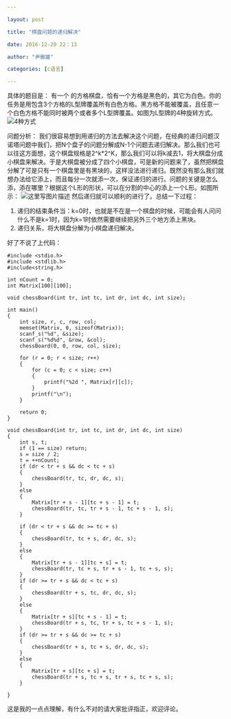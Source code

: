```yaml
---

layout: post

title: "棋盘问题的递归解决"

date: 2016-12-20 22：13

author: "尹傲雄"

categories: [c语言]

---
```

具体的题目是：
有一个 的方格棋盘，恰有一个方格是黑色的，其它为白色。你的任务是用包含3个方格的L型牌覆盖所有白色方格。黑方格不能被覆盖，且任意一个白色方格不能同时被两个或者多个L型牌覆盖。如图为L型牌的4种旋转方式。 
![4种方式](http://img.blog.csdn.net/20161220122429927?watermark/2/text/aHR0cDovL2Jsb2cuY3Nkbi5uZXQveWluYW94aW9uZw==/font/5a6L5L2T/fontsize/400/fill/I0JBQkFCMA==/dissolve/70/gravity/SouthEast)

问题分析：
我们很容易想到用递归的方法去解决这个问题，在经典的递归问题汉诺塔问题中我们，把N个盘子的问题分解成N-1个问题去递归解决。那么我们也可以往这方面想，这个棋盘规格是2^k*2^K，那么我们可以将k减去1，将大棋盘分成小棋盘来解决。于是大棋盘被分成了四个小棋盘，可是新的问题来了，虽然把棋盘分解了可是只有一个棋盘里是有黑块的，这样没法进行递归。既然没有那么我们就想办法给它添上，而且每分一次就添一次，保证递归的进行。问题的关键是怎么添，添在哪里？根据这个L形的形状，可以在分割的中心的添上一个L形。如图所示：
![这里写图片描述](http://img.blog.csdn.net/20161220130102458?watermark/2/text/aHR0cDovL2Jsb2cuY3Nkbi5uZXQveWluYW94aW9uZw==/font/5a6L5L2T/fontsize/400/fill/I0JBQkFCMA==/dissolve/70/gravity/SouthEast)
然后递归就可以顺利的进行了。总结一下过程：

 1. 递归的结束条件当：k=0时，也就是不在是一个棋盘的时候，可能会有人问问什么不是k=1时，因为k=1时依然需要继续把另外三个地方添上黑块。
 2. 递归关系，将大棋盘分解为小棋盘递归解决。

好了不说了上代码：

```
#include <stdio.h>
#include <stdlib.h>
#include<string.h>

int nCount = 0;
int Matrix[100][100];

void chessBoard(int tr, int tc, int dr, int dc, int size);

int main()
{
	int size, r, c, row, col;
	memset(Matrix, 0, sizeof(Matrix));
	scanf_s("%d", &size);
	scanf_s("%d%d", &row, &col);
	chessBoard(0, 0, row, col, size);

	for (r = 0; r < size; r++)
	{
		for (c = 0; c < size; c++)
		{
			printf("%2d ", Matrix[r][c]);
		}
		printf("\n");
	}

	return 0;
}

void chessBoard(int tr, int tc, int dr, int dc, int size)
{
	int s, t;
	if (1 == size) return;
	s = size / 2;
	t = ++nCount;
	if (dr < tr + s && dc < tc + s)
	{
		chessBoard(tr, tc, dr, dc, s);
	}
	else
	{
		Matrix[tr + s - 1][tc + s - 1] = t;
		chessBoard(tr, tc, tr + s - 1, tc + s - 1, s);
	}

	if (dr < tr + s && dc >= tc + s)
	{
		chessBoard(tr, tc + s, dr, dc, s);
	}
	else
	{
		Matrix[tr + s - 1][tc + s] = t;
		chessBoard(tr, tc + s, tr + s - 1, tc + s, s);
	}
	if (dr >= tr + s && dc < tc + s)
	{
		chessBoard(tr + s, tc, dr, dc, s);
	}
	else
	{
		Matrix[tr + s][tc + s - 1] = t;
		chessBoard(tr + s, tc, tr + s, tc + s - 1, s);
	}
	if (dr >= tr + s && dc >= tc + s)
	{
		chessBoard(tr + s, tc + s, dr, dc, s);
	}
	else
	{
		Matrix[tr + s][tc + s] = t;
		chessBoard(tr + s, tc + s, tr + s, tc + s, s);
	}

}

```

这是我的一点点理解，有什么不对的请大家批评指正，欢迎评论。